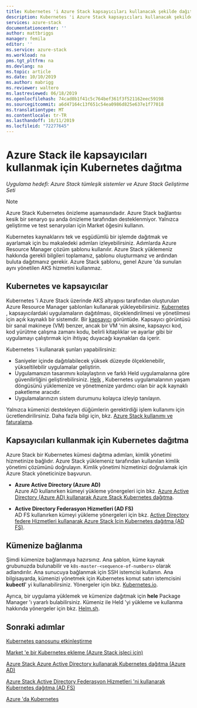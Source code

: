 ```yaml
---
title: Kubernetes 'i Azure Stack kapsayıcıları kullanacak şekilde dağıtma | Microsoft Docs
description: Kubernetes 'i Azure Stack kapsayıcıları kullanacak şekilde dağıtmayı öğrenin.
services: azure-stack
documentationcenter: ''
author: mattbriggs
manager: femila
editor: ''
ms.service: azure-stack
ms.workload: na
pms.tgt_pltfrm: na
ms.devlang: na
ms.topic: article
ms.date: 10/10/2019
ms.author: mabrigg
ms.reviewer: waltero
ms.lastreviewed: 06/18/2019
ms.openlocfilehash: 74cad0b1f41c5c764bef361f3f521162eec59198
ms.sourcegitcommit: a6d47164c13f651c54ea0986d825e637e1f77018
ms.translationtype: MT
ms.contentlocale: tr-TR
ms.lasthandoff: 10/11/2019
ms.locfileid: "72277645"
---
```

# <a name="deploy-kubernetes-to-use-containers-with-azure-stack"></a>Azure Stack ile kapsayıcıları kullanmak için Kubernetes dağıtma

*Uygulama hedefi: Azure Stack tümleşik sistemler ve Azure Stack Geliştirme Seti*

> [!Note]  
> Azure Stack Kubernetes önizleme aşamasındadır. Azure Stack bağlantısı kesik bir senaryo şu anda önizleme tarafından desteklenmiyor. Yalnızca geliştirme ve test senaryoları için Market öğesini kullanın.

Kubernetes kaynaklarını tek ve eşgüdümlü bir işlemde dağıtmak ve ayarlamak için bu makaledeki adımları izleyebilirsiniz. Adımlarda Azure Resource Manager çözüm şablonu kullanılır. Azure Stack yüklemeniz hakkında gerekli bilgileri toplamanız, şablonu oluşturmanız ve ardından buluta dağıtmanız gerekir. Azure Stack şablonu, genel Azure 'da sunulan aynı yönetilen AKS hizmetini kullanmaz.

## <a name="kubernetes-and-containers"></a>Kubernetes ve kapsayıcılar

Kubernetes 'i Azure Stack üzerinde AKS altyapısı tarafından oluşturulan Azure Resource Manager şablonları kullanarak yükleyebilirsiniz. [Kubernetes](https://kubernetes.io) , kapsayıcılardaki uygulamaların dağıtılması, ölçeklendirilmesi ve yönetilmesi için açık kaynaklı bir sistemdir. Bir [kapsayıcı](https://www.docker.com/what-container) görüntüde. Kapsayıcı görüntüsü bir sanal makineye (VM) benzer, ancak bir VM 'nin aksine, kapsayıcı kod, kod yürütme çalışma zamanı kodu, belirli kitaplıklar ve ayarlar gibi bir uygulamayı çalıştırmak için ihtiyaç duyacağı kaynakları da içerir.

Kubernetes 'i kullanarak şunları yapabilirsiniz:

- Saniyeler içinde dağıtılabilecek yüksek düzeyde ölçeklenebilir, yükseltilebilir uygulamalar geliştirin. 
- Uygulamanızın tasarımını kolaylaştırın ve farklı Held uygulamalarına göre güvenilirliğini geliştirebilirsiniz. [Helk](https://github.com/kubernetes/helm) , Kubernetes uygulamalarının yaşam döngüsünü yüklemenize ve yönetmenize yardımcı olan bir açık kaynaklı paketleme aracıdır.
- Uygulamalarınızın sistem durumunu kolayca izleyip tanılayın.

Yalnızca kümenizi destekleyen düğümlerin gerektirdiği işlem kullanımı için ücretlendirilirsiniz. Daha fazla bilgi için, bkz. [Azure Stack kullanımı ve faturalama](../operator/azure-stack-billing-and-chargeback.md).

## <a name="deploy-kubernetes-to-use-containers"></a>Kapsayıcıları kullanmak için Kubernetes dağıtma

Azure Stack bir Kubernetes kümesi dağıtma adımları, kimlik yönetimi hizmetinize bağlıdır. Azure Stack yüklemeniz tarafından kullanılan kimlik yönetimi çözümünü doğrulayın. Kimlik yönetimi hizmetinizi doğrulamak için Azure Stack yöneticinize başvurun.

- **Azure Active Directory (Azure AD)**  
Azure AD kullanırken kümeyi yükleme yönergeleri için bkz. [Azure Active Directory (Azure AD) kullanarak Azure Stack Kubernetes dağıtma](azure-stack-solution-template-kubernetes-azuread.md).

- **Active Directory Federasyon Hizmetleri (AD FS)**  
AD FS kullanırken kümeyi yükleme yönergeleri için bkz. [Active Directory federe Hizmetleri kullanarak Azure Stack Için Kubernetes dağıtma (AD FS)](azure-stack-solution-template-kubernetes-adfs.md).

## <a name="connect-to-your-cluster"></a>Kümenize bağlanma

Şimdi kümenize bağlanmaya hazırsınız. Ana şablon, küme kaynak grubunuzda bulunabilir ve `k8s-master-<sequence-of-numbers>` olarak adlandırılır. Ana sunucuya bağlanmak için SSH istemcisi kullanın. Ana bilgisayarda, kümenizi yönetmek için Kubernetes komut satırı istemcisini **kubectl**' yi kullanabilirsiniz. Yönergeler için bkz. [Kubernetes.io](https://kubernetes.io/docs/reference/kubectl/overview).

Ayrıca, bir uygulama yüklemek ve kümenize dağıtmak için **hele** Package Manager 'ı yararlı bulabilirsiniz. Kümeniz ile Held 'yi yükleme ve kullanma hakkında yönergeler için bkz. [Helm.sh](https://helm.sh/).

## <a name="next-steps"></a>Sonraki adımlar

[Kubernetes panosunu etkinleştirme](azure-stack-solution-template-kubernetes-dashboard.md)

[Market 'e bir Kubernetes ekleme (Azure Stack işleci için)](../operator/azure-stack-solution-template-kubernetes-cluster-add.md)

[Azure Stack Azure Active Directory kullanarak Kubernetes dağıtma (Azure AD)](azure-stack-solution-template-kubernetes-azuread.md)

[Azure Stack Active Directory Federasyon Hizmetleri 'ni kullanarak Kubernetes dağıtma (AD FS)](azure-stack-solution-template-kubernetes-adfs.md)

[Azure 'da Kubernetes](https://docs.microsoft.com/azure/container-service/kubernetes/container-service-kubernetes-walkthrough)
